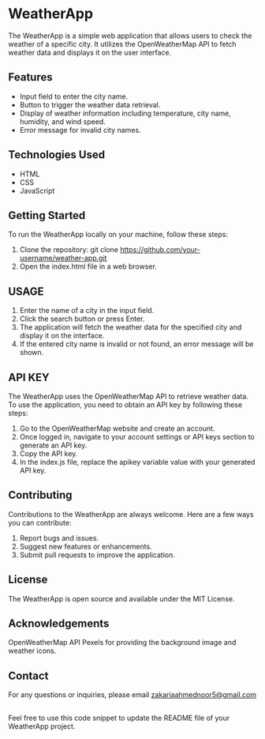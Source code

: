 # WeatherApp

The WeatherApp is a simple web application that allows users to check the weather of a specific city. It utilizes the OpenWeatherMap API to fetch weather data and displays it on the user interface.

## Features

- Input field to enter the city name.
- Button to trigger the weather data retrieval.
- Display of weather information including temperature, city name, humidity, and wind speed.
- Error message for invalid city names.

## Technologies Used

- HTML
- CSS
- JavaScript

## Getting Started

To run the WeatherApp locally on your machine, follow these steps:

1. Clone the repository:
 git clone https://github.com/your-username/weather-app.git
2. Open the index.html file in a web browser.

## USAGE
1. Enter the name of a city in the input field.
2. Click the search button or press Enter.
3. The application will fetch the weather data for the specified city and display it on the interface.
4. If the entered city name is invalid or not found, an error message will be shown.

## API KEY
The WeatherApp uses the OpenWeatherMap API to retrieve weather data. To use the application, you need to obtain an API key by following these steps:

1. Go to the OpenWeatherMap website and create an account.
2. Once logged in, navigate to your account settings or API keys section to generate an API key.
3. Copy the API key.
4. In the index.js file, replace the apikey variable value with your generated API key.

## Contributing
Contributions to the WeatherApp are always welcome. Here are a few ways you can contribute:

1. Report bugs and issues.
2. Suggest new features or enhancements.
3. Submit pull requests to improve the application.

## License
The WeatherApp is open source and available under the MIT License.

## Acknowledgements
OpenWeatherMap API
Pexels for providing the background image and weather icons.

## Contact
For any questions or inquiries, please email zakariaahmednoor5@gmail.com

## 
Feel free to use this code snippet to update the README file of your WeatherApp project.
